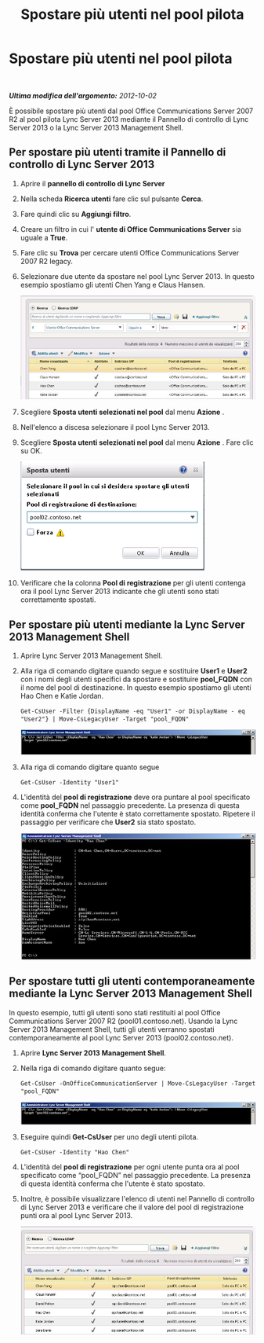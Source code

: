 ﻿---
title: Spostare più utenti nel pool pilota
TOCTitle: Spostare più utenti nel pool pilota
ms:assetid: 9492797f-2a26-4773-8ad2-97cb53fa68fc
ms:mtpsurl: https://technet.microsoft.com/it-it/library/JJ688143(v=OCS.15)
ms:contentKeyID: 49887663
ms.date: 08/24/2015
mtps_version: v=OCS.15
ms.translationtype: HT
---

# Spostare più utenti nel pool pilota

 

_**Ultima modifica dell'argomento:** 2012-10-02_

È possibile spostare più utenti dal pool Office Communications Server 2007 R2 al pool pilota Lync Server 2013 mediante il Pannello di controllo di Lync Server 2013 o la Lync Server 2013 Management Shell.

## Per spostare più utenti tramite il Pannello di controllo di Lync Server 2013

1.  Aprire il **pannello di controllo di Lync Server**

2.  Nella scheda **Ricerca utenti** fare clic sul pulsante **Cerca**.

3.  Fare quindi clic su **Aggiungi filtro**.

4.  Creare un filtro in cui l' **utente di Office Communications Server** sia uguale a **True**.

5.  Fare clic su **Trova** per cercare utenti Office Communications Server 2007 R2 legacy.

6.  Selezionare due utente da spostare nel pool Lync Server 2013. In questo esempio spostiamo gli utenti Chen Yang e Claus Hansen.
    
    ![Elenco utenti visualizzato durante la ricerca degli utenti OCS](images/JJ688143.76beb4fa-72e0-41ef-b96e-3553e96645c0(OCS.15).jpg "Elenco utenti visualizzato durante la ricerca degli utenti OCS")  

7.  Scegliere **Sposta utenti selezionati nel pool** dal menu **Azione** .

8.  Nell'elenco a discesa selezionare il pool Lync Server 2013.

9.  Scegliere **Sposta utenti selezionati nel pool** dal menu **Azione** . Fare clic su OK.
    
    ![Finestra di dialogo per lo spostamento di utenti nel pool di registrazione di destinazione](images/JJ205401.8a375003-dc00-4541-b578-4d88f2010601(OCS.15).png "Finestra di dialogo per lo spostamento di utenti nel pool di registrazione di destinazione")  

10. Verificare che la colonna **Pool di registrazione** per gli utenti contenga ora il pool Lync Server 2013 indicante che gli utenti sono stati correttamente spostati.

## Per spostare più utenti mediante la Lync Server 2013 Management Shell

1.  Aprire Lync Server 2013 Management Shell.

2.  Alla riga di comando digitare quando segue e sostituire **User1** e **User2** con i nomi degli utenti specifici da spostare e sostituire **pool\_FQDN** con il nome del pool di destinazione. In questo esempio spostiamo gli utenti Hao Chen e Katie Jordan.
    
        Get-CsUser -Filter {DisplayName -eq "User1" -or DisplayName - eq "User2"} | Move-CsLegacyUser -Target "pool_FQDN"
    
    ![Cmdlet di esempio per spostare un utente legacy](images/JJ688143.57cfc28e-3df5-459f-83ef-8b0edf182a25(OCS.15).jpg "Cmdlet di esempio per spostare un utente legacy")  

3.  Alla riga di comando digitare quanto segue
    
        Get-CsUser -Identity "User1"

4.  L'identità del **pool di registrazione** deve ora puntare al pool specificato come **pool\_FQDN** nel passaggio precedente. La presenza di questa identità conferma che l'utente è stato correttamente spostato. Ripetere il passaggio per verificare che **User2** sia stato spostato.
    
    ![Output del cmdlet Get-UsUser-Identity di PowerShell](images/JJ205096.8ff04c67-37a0-4156-bfbc-28f9f7b137c8(OCS.15).jpg "Output del cmdlet Get-UsUser-Identity di PowerShell")  

## Per spostare tutti gli utenti contemporaneamente mediante la Lync Server 2013 Management Shell

In questo esempio, tutti gli utenti sono stati restituiti al pool Office Communications Server 2007 R2 (pool01.contoso.net). Usando la Lync Server 2013 Management Shell, tutti gli utenti verranno spostati contemporaneamente al pool Lync Server 2013 (pool02.contoso.net).

1.  Aprire **Lync Server 2013 Management Shell**.

2.  Nella riga di comando digitare quanto segue:
    
        Get-CsUser -OnOfficeCommunicationServer | Move-CsLegacyUser -Target "pool_FQDN"
    
    ![Cmdlet di esempio per spostare tutti gli utenti legacy di un pool](images/JJ688143.e6a2d578-296e-476c-bd45-d757917ea853(OCS.15).jpg "Cmdlet di esempio per spostare tutti gli utenti legacy di un pool")  

3.  Eseguire quindi **Get-CsUser** per uno degli utenti pilota.
    
        Get-CsUser -Identity "Hao Chen"

4.  L'identità del **pool di registrazione** per ogni utente punta ora al pool specificato come “pool\_FQDN” nel passaggio precedente. La presenza di questa identità conferma che l'utente è stato spostato.

5.  Inoltre, è possibile visualizzare l'elenco di utenti nel Pannello di controllo di Lync Server 2013 e verificare che il valore del pool di registrazione punti ora al pool Lync Server 2013.
    
    ![Elenco utenti nel Pannello di controllo di Lync Server 2013](images/JJ205096.3f2e87a7-ec59-43c5-82cb-e770108bfb04(OCS.15).jpg "Elenco utenti nel Pannello di controllo di Lync Server 2013")

